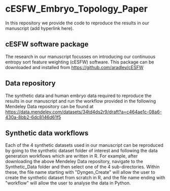 # cESFW_Embryo_Topology_Paper
In this repository we provide the code to reproduce the results in our manuscript (add hyperlink here).

## cESFW software package
The research in our manuscript focusses on introducing our continuous entropy sort feature weighting (cESFW) software. This package can be downloaded and installed from https://github.com/aradley/cESFW

## Data repository
The synthetic data and human embryo data required to reproduce the results in our manuscript and run the workflow provided in the following Mendeley Data repository can be found at https://data.mendeley.com/datasets/34td4ds2r9/draft?a=c464ae1c-08a6-430a-8bb2-6dc8146d61f5

## Synthetic data workflows
Each of the 4 synthetic datasets used in our manuscript can be reproduced by going to the synthetic dataset folder of interest and following the data generation workflows which are written in R. For example, after downloading the above Mendeley Data repository, navigate to the Synthetic_Data folder and then select one of the 4 sub-directories. Within these, the file name starting with "Dyngen_Create" will allow the user to create the synthetic dataset from scratch in R, and the file name ending with "workflow" will allow the user to analyse the data in Python.












